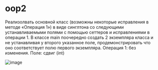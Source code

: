 # oop2

Реализолвать основной класс (возможны некоторые исправления в методе «Операция 1») в виде синглтона со следующими устанавливаемыми полями с помощью сеттеров и исправлениями в операции 1. В классе main поочередно создать 2 экземпляра класса и не устанавливая у второго указанное поле, продемонстрировать что оно соответствует полю первого экземпляра.
        Операция 1: без изменения. Поле: сдвиг (int)

![image](https://github.com/user-attachments/assets/9f3ba98e-13a9-4046-b5dd-cbcd4aff354d)
